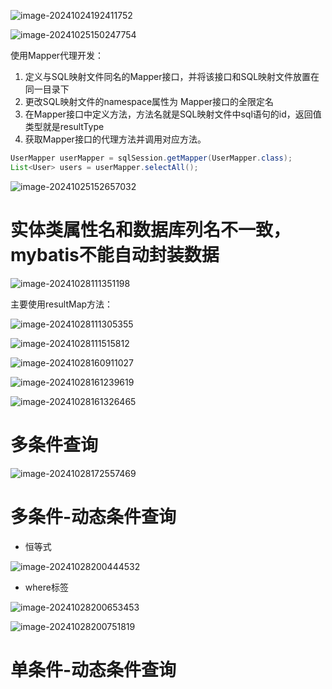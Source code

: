  ![image-20241024192411752](D:\md_image\image-20241024192411752.png)

 ![image-20241025150247754](D:\md_image\image-20241025150247754.png)

使用Mapper代理开发：

1. 定义与SQL映射文件同名的Mapper接口，并将该接口和SQL映射文件放置在同一目录下
2. 更改SQL映射文件的namespace属性为 Mapper接口的全限定名
3. 在Mapper接口中定义方法，方法名就是SQL映射文件中sql语句的id，返回值类型就是resultType
4. 获取Mapper接口的代理方法并调用对应方法。

```java
UserMapper userMapper = sqlSession.getMapper(UserMapper.class);
List<User> users = userMapper.selectAll();
```



![image-20241025152657032](D:\md_image\image-20241025152657032.png)



# 实体类属性名和数据库列名不一致，mybatis不能自动封装数据

  ![image-20241028111351198](D:\md_image\image-20241028111351198.png)

主要使用resultMap方法：

 ![image-20241028111305355](D:\md_image\image-20241028111305355.png)

 ![image-20241028111515812](D:\md_image\image-20241028111515812.png)



 ![image-20241028160911027](D:\md_image\image-20241028160911027.png)

 ![image-20241028161239619](D:\md_image\image-20241028161239619.png)

 ![image-20241028161326465](D:\md_image\image-20241028161326465.png)

# 多条件查询

 ![image-20241028172557469](D:\md_image\image-20241028172557469.png)

# 多条件-动态条件查询

* 恒等式

 ![image-20241028200444532](D:\md_image\image-20241028200444532.png)

* where标签

 ![image-20241028200653453](D:\md_image\image-20241028200653453.png)



 ![image-20241028200751819](D:\md_image\image-20241028200751819.png)

# 单条件-动态条件查询